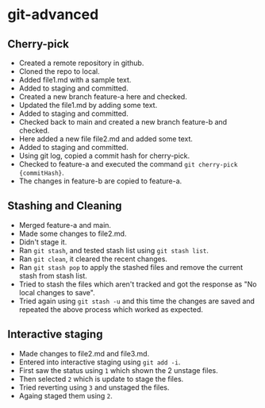 # git-advanced

## Cherry-pick

- Created a remote repository in github.
- Cloned the repo to local.
- Added file1.md with a sample text.
- Added to staging and committed.
- Created a new branch feature-a here and checked.
- Updated the file1.md by adding some text.
- Added to staging and committed.
- Checked back to main and created a new branch feature-b and checked.
- Here added a new file file2.md and added some text.
- Added to staging and committed.
- Using git log, copied a commit hash for cherry-pick.
- Checked to feature-a and executed the command `git cherry-pick {commitHash}`.
- The changes in feature-b are copied to feature-a.

## Stashing and Cleaning

- Merged feature-a and main.
- Made some changes to file2.md.
- Didn't stage it.
- Ran `git stash`, and tested stash list using `git stash list`.
- Ran `git clean`, it cleared the recent changes.
- Ran `git stash pop` to apply the stashed files and remove the current stash from stash list.
- Tried to stash the files which aren't tracked and got the response as "No local changes to save".
- Tried again using `git stash -u` and this time the changes are saved and repeated the above process which worked as expected.

## Interactive staging

- Made changes to file2.md and file3.md.
- Entered into interactive staging using `git add -i`.
- First saw the status using `1` which shown the 2 unstage files.
- Then selected `2` which is update to stage the files.
- Tried reverting using `3` and unstaged the files.
- Againg staged them using `2`.

## 